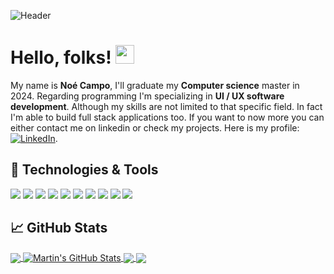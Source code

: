 ![Header](https://cdn.discordapp.com/attachments/981188293800624198/1102820817622020178/techStack.png "Header")

# Hello, folks! <img src="https://raw.githubusercontent.com/MartinHeinz/MartinHeinz/master/wave.gif" width="30px">

My name is **Noé Campo**, I'll graduate my **Computer science** master in 2024. Regarding programming I'm specializing in **UI / UX software development**. Although my skills are not limited to that specific field. In fact I'm able to build full stack applications too. If you want to now more you can either contact me on linkedin or check my projects. Here is my profile: [![LinkedIn][3.2]][3].

## 🔧 Technologies & Tools
![](https://img.shields.io/badge/%20Tools-mongoDb-green?logo=MongoDB)
![](https://img.shields.io/badge/%20Code-Javascript-yellow?logo=JavaScript)
![](https://img.shields.io/badge/%20Code-HTML-red?logo=HTML5)
![](https://img.shields.io/badge/%20Code-css-blue?logo=CSS3)
![](https://img.shields.io/badge/%20Code-react-9cf?logo=React)
![](https://img.shields.io/badge/%20Code-C-informational?logo=C)
![](https://img.shields.io/badge/%20Code-C%2B%2B-blueviolet?logo=Java)
![](https://img.shields.io/badge/%20Code-php-blue?logo=PHP)
![](https://img.shields.io/badge/%20Code-MySQL-ff69b4?logo=MySQL)
![](https://img.shields.io/badge/%20Tools-firebase-orange?logo=Firebase)

## &#x1f4c8; GitHub Stats

<a href="https://github.com/noe-gif/noe-gif">
  <img align="center" src="https://github-readme-stats.vercel.app/api/top-langs/?username=noe-gif&hide=java,html,tex&title_color=ffffff&text_color=c9cacc&icon_color=2bbc8a&bg_color=1d1f21&langs_count=3" />
</a>
<a href="https://github.com/noe-gif/noe-gif">
  <img align="center" src="https://github-readme-stats.vercel.app/api?username=noe-gif&show_icons=true&line_height=27&count_private=true&title_color=ffffff&text_color=c9cacc&icon_color=2bbc8a&bg_color=1d1f21" alt="Martin's GitHub Stats" />
</a>

<a href="https://github.com/noe-gif/Restaurant-Review">
  <img align="center" src="https://github-readme-stats.vercel.app/api/pin/?username=noe-gif&repo=Restaurant-Review&title_color=ffffff&text_color=c9cacc&icon_color=2bbc8a&bg_color=1d1f21" />
</a>


<a href="https://github.com/noe-gif/Quizz-web-app-React">
  <img align="center" src="https://github-readme-stats.vercel.app/api/pin/?username=noe-gif&repo=Quizz-web-app-React&title_color=ffffff&text_color=c9cacc&icon_color=2bbc8a&bg_color=1d1f21" />
</a>    

<!-- links to social media icons -->

<!-- icons with padding -->

[1.1]: http://i.imgur.com/tXSoThF.png (twitter icon with padding)
[2.1]: http://i.imgur.com/0o48UoR.png (github icon with padding)

<!-- icons without padding -->

[1.2]: http://i.imgur.com/wWzX9uB.png (twitter icon without padding)
[2.2]: http://i.imgur.com/9I6NRUm.png (github icon without padding)
[3.2]: https://cdn.discordapp.com/attachments/981188293800624198/1102826748695040020/174857-transformed.png (LinkedIn icon without padding)


<!-- links to your social media accounts -->

[2]: https://github.com/noe-gif
[3]: https://www.linkedin.com/in/no%C3%A9-campo-1100781a3/
